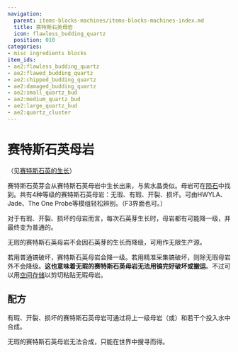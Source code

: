 ```yaml
---
navigation:
  parent: items-blocks-machines/items-blocks-machines-index.md
  title: 赛特斯石英母岩
  icon: flawless_budding_quartz
  position: 010
categories:
- misc ingredients blocks
item_ids:
- ae2:flawless_budding_quartz
- ae2:flawed_budding_quartz
- ae2:chipped_budding_quartz
- ae2:damaged_budding_quartz
- ae2:small_quartz_bud
- ae2:medium_quartz_bud
- ae2:large_quartz_bud
- ae2:quartz_cluster
---
```


# 赛特斯石英母岩

（见[赛特斯石英的生长](../ae2-mechanics/certus-growth.md)）

<GameScene zoom="4" background="transparent">
  <ImportStructure src="../assets/assemblies/budding_blocks.snbt" />
  <IsometricCamera yaw="195" pitch="30" />
</GameScene>

赛特斯石英芽会从赛特斯石英母岩中生长出来，与紫水晶类似。母岩可在[陨石](../ae2-mechanics/meteorites.md)中找到。共有4种等级的赛特斯石英母岩：无瑕、有瑕、开裂、损坏。可由HWYLA、Jade、The One Probe等模组轻松辨别。（F3界面也可。）

对于有瑕、开裂、损坏的母岩而言，每次石英芽生长时，母岩都有可能降一级，并最终变为普通的<ItemLink id="quartz_block" />。

无瑕的赛特斯石英母岩不会因石英芽的生长而降级，可用作无限生产源。

若用普通镐破坏，赛特斯石英母岩会降一级。若用精准采集镐破坏，则除无瑕母岩外不会降级。**这也意味着无瑕的赛特斯石英母岩无法用镐完好破坏或搬运**。不过可以用[空间存储](../ae2-mechanics/spatial-io.md)以剪切粘贴无瑕母岩。

## 配方

有瑕、开裂、损坏的赛特斯石英母岩可通过将上一级母岩（或<ItemLink id="quartz_block" />）和若干个<ItemLink id="charged_certus_quartz_crystal" />投入水中合成。

无瑕的赛特斯石英母岩无法合成，只能在世界中搜寻而得。

<Row>
  <RecipeFor id="damaged_budding_quartz" />

  <RecipeFor id="chipped_budding_quartz" />

  <RecipeFor id="flawed_budding_quartz" />
</Row>
